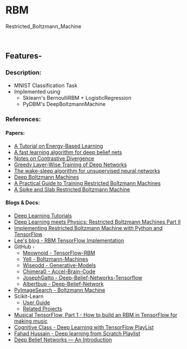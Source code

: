 # RBM
Restricted_Boltzmann_Machine

<br/>

## Features-
### Description:
* MNIST Classification Task
* Implemented using
  + Sklearn's BernoulliRBM + LogisticRegression
  + PyDBM's DeepBoltzmannMachine

### References:
#### Papers:
* [A Tutorial on Energy-Based Learning](http://yann.lecun.com/exdb/publis/pdf/lecun-06.pdf)
* [A fast learning algorithm for deep belief nets](https://www.cs.toronto.edu/~hinton/absps/fastnc.pdf)
* [Notes on Contrastive Divergence](https://www.robots.ox.ac.uk/~ojw/files/NotesOnCD.pdf)
* [Greedy Layer-Wise Training of Deep Networks](https://papers.nips.cc/paper/3048-greedy-layer-wise-training-of-deep-networks.pdf)
* [The wake-sleep algorithm for unsupervised neural networks](https://www.cs.toronto.edu/~hinton/csc2535/readings/ws.pdf)
* [Deep Boltzmann Machines](http://proceedings.mlr.press/v5/salakhutdinov09a/salakhutdinov09a.pdf)
* [A Practical Guide to Training Restricted Boltzmann Machines](https://www.cs.toronto.edu/~hinton/absps/guideTR.pdf)
* [A Spike and Slab Restricted Boltzmann Machine](http://proceedings.mlr.press/v15/courville11a/courville11a.pdf)

#### Blogs & Docs:
* [Deep Learning Tutorials](http://www.deeplearning.net/tutorial/)
* [Deep Learning meets Physics: Restricted Boltzmann Machines Part II](https://towardsdatascience.com/deep-learning-meets-physics-restricted-boltzmann-machines-part-ii-4b159dce1ffb)
* [Implementing Restricted Boltzmann Machine with Python and TensorFlow](https://rubikscode.net/2018/10/22/implementing-restricted-boltzmann-machine-with-python-and-tensorflow/)
* [Lee's blog - RBM TensorFlow Implementation](http://lyy1994.github.io/machine-learning/2017/04/17/RBM-tensorflow-implementation.html)
* GitHub - 
  + [Meownoid - TensorFlow-RBM](https://github.com/meownoid/tensorfow-rbm)
  + [Yell - Boltzmann-Machines](https://github.com/yell/boltzmann-machines)
  + [Wiseodd - Generative-Models](https://github.com/wiseodd/generative-models)
  + [Chimera0 - Accel-Brain-Code](https://github.com/chimera0/accel-brain-code)
  + [JosephGatto - Deep-Belief-Networks-Tensorflow](https://github.com/JosephGatto/Deep-Belief-Networks-Tensorflow)
  + [Albertbup - Deep-Belief-Network](https://github.com/albertbup/deep-belief-network)
* [PyImageSearch - Boltzmann Machine](https://www.pyimagesearch.com/?s=boltzmann+machine)
* Scikit-Learn
  + [User Guide](https://scikit-learn.org/stable/user_guide.html)
  + [Related Projects](https://scikit-learn.org/stable/related_projects.html)
* [Musical TensorFlow, Part 1 - How to build an RBM in TensorFlow for making music](http://danshiebler.com/2016-08-10-musical-tensorflow-part-one-the-rbm/)
* [Cognitive Class - Deep Learning with TensorFlow PlayList](https://www.youtube.com/playlist?list=PL-XeOa5hMEYxNzHM7YLRjIwE1k3VQpqEh)
* [Fahad Hussain - Deep learning from Scratch Playlist](https://www.youtube.com/playlist?list=PLtCBuHKmdxOdO88sgcFyDdL5ATg1WY-_U)
* [Deep Belief Networks — An Introduction](https://medium.com/analytics-army/deep-belief-networks-an-introduction-1d52bb867a25)
